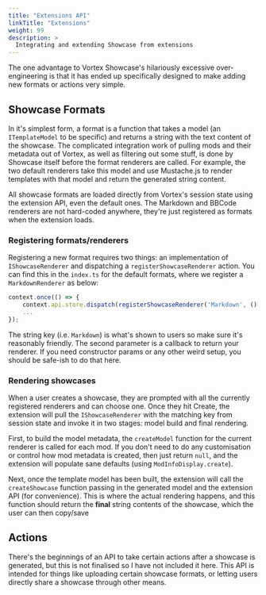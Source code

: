 ```yaml
---
title: "Extensions API"
linkTitle: "Extensions"
weight: 99
description: >
  Integrating and extending Showcase from extensions
---
```


The one advantage to Vortex Showcase's hilariously excessive over-engineering is that it has ended up specifically designed to make adding new formats or actions very simple.

## Showcase Formats

In it's simplest form, a format is a function that takes a model (an `ITemplateModel` to be specific) and returns a string with the text content of the showcase. The complicated integration work of pulling mods and their metadata out of Vortex, as well as filtering out some stuff, is done by Showcase itself before the format renderers are called. For example, the two default renderers take this model and use Mustache.js to render templates with that model and return the generated string content.

All showcase formats are loaded directly from Vortex's session state using the extension API, even the default ones. The Markdown and BBCode renderers are not hard-coded anywhere, they're just registered as formats when the extension loads.

### Registering formats/renderers

Registering a new format requires two things: an implementation of `IShowcaseRenderer` and dispatching a `registerShowcaseRenderer` action. You can find this in the `index.ts` for the default formats, where we register a `MarkdownRenderer` as below:

```ts
context.once(() => {
    context.api.store.dispatch(registerShowcaseRenderer('Markdown', () => new MarkdownRenderer()));
    ...
});
```

The string key (i.e. `Markdown`) is what's shown to users so make sure it's reasonably friendly. The second parameter is a callback to return your renderer. If you need constructor params or any other weird setup, you should be safe-ish to do that here.

### Rendering showcases

When a user creates a showcase, they are prompted with all the currently registered renderers and can choose one. Once they hit Create, the extension will pull the `IShowcaseRenderer` with the matching key from session state and invoke it in two stages: model build and final rendering.

First, to build the model metadata, the `createModel` function for the current renderer is called for each mod. If you don't need to do any customisation or control how mod metadata is created, then just return `null`, and the extension will populate sane defaults (using `ModInfoDisplay.create`).

Next, once the template model has been built, the extension will call the `createShowcase` function passing in the generated model and the extension API (for convenience). This is where the actual rendering happens, and this function should return the **final** string contents of the showcase, which the user can then copy/save

## Actions

There's the beginnings of an API to take certain actions after a showcase is generated, but this is not finalised so I have not included it here. This API is intended for things like uploading certain showcase formats, or letting users directly share a showcase through other means.
